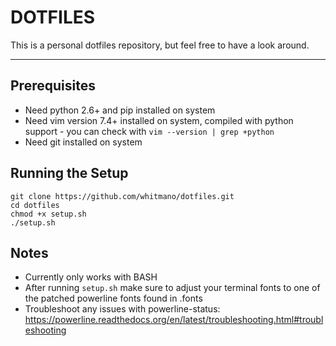 # DOTFILES
This is a personal dotfiles repository, but feel free to have a look around. 

---
## Prerequisites
 - Need python 2.6+ and pip installed on system
 - Need vim version 7.4+ installed on system, compiled with python support - you can check with `vim --version | grep +python`
 - Need git installed on system

## Running the Setup
```
git clone https://github.com/whitmano/dotfiles.git
cd dotfiles
chmod +x setup.sh
./setup.sh
``` 

## Notes
 - Currently only works with BASH
 - After running `setup.sh` make sure to adjust your terminal fonts to one of the patched powerline fonts found in .fonts 
 - Troubleshoot any issues with powerline-status: https://powerline.readthedocs.org/en/latest/troubleshooting.html#troubleshooting
